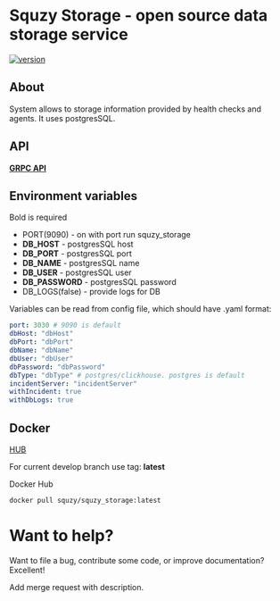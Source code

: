 # Squzy Storage - open source data storage service

[![version](https://img.shields.io/github/v/release/squzy/squzy.svg)](https://github.com/squzy/squzy)

## About

System allows to storage information provided by health checks and agents. It uses postgresSQL.

## API

[**GRPC API**](https://github.com/squzy/squzy_proto/blob/master/proto/v1/squzy_storage.proto#L19) 

## Environment variables

Bold is required

- PORT(9090) - on with port run squzy_storage
- **DB_HOST** - postgresSQL host
- **DB_PORT** - postgresSQL port
- **DB_NAME** - postgresSQL name
- **DB_USER** - postgresSQL user
- **DB_PASSWORD** - postgresSQL password
- DB_LOGS(false) - provide logs for DB

Variables can be read from config file, which should have .yaml format:
```yaml
port: 3030 # 9090 is default
dbHost: "dbHost"
dbPort: "dbPort"
dbName: "dbName"
dbUser: "dbUser"
dbPassword: "dbPassword"
dbType: "dbType" # postgres/clickhouse. postgres is default
incidentServer: "incidentServer"
withIncident: true
withDbLogs: true
```

## Docker

[HUB](https://hub.docker.com/repository/docker/squzy/squzy_monitoring)

For current develop branch use tag: **latest**

Docker Hub

```shell script
docker pull squzy/squzy_storage:latest
```

# Want to help?
Want to file a bug, contribute some code, or improve documentation? Excellent!

Add merge request with description.
